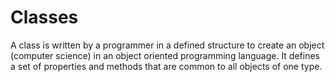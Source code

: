 # Classes

A class is written by a programmer in a defined structure to create an object (computer science) in an object oriented programming language.
It defines a set of properties and methods that are common to all objects of one type.